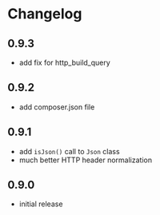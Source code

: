 # Changelog

## 0.9.3
- add fix for http_build_query

## 0.9.2
- add composer.json file

## 0.9.1
- add `isJson()` call to `Json` class
- much better HTTP header normalization

## 0.9.0
- initial release
